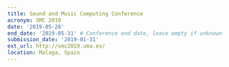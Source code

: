 ```yaml
---
title: Sound and Music Computing Conference
acronym: SMC 2019
date: '2019-05-28'
end_date: '2019-05-31' # Conference end date, leave empty if unknown
submission_date: '2019-01-31'
ext_url: http://smc2019.uma.es/
location: Malaga, Spain
---
```

